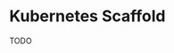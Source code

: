 # Kubernetes Scaffold

TODO

<!--
secretGenerator:
  - name: secrets
    envs:
      - .secrets
-->

<!--
secretGenerator:
  - name: ghcr-auth
    type: kubernetes.io/dockerconfigjson
    files:
      - .dockerconfigjson=ghcr.dockerconfigjson.encrypted
-->

<!--
.k8s/overlays/internal/kustomization.yml

patches:
  - path: patches/ingress_patch.yml
    target:
      group: networking.k8s.io
      version: v1
      kind: Ingress
      name: web

.k8s/overlays/internal/patches/ingress_patch.yml

---
- op: add
  path: /metadata/annotations/cert-manager.io~1cluster-issuer
  value: letsencrypt-issuer
- op: replace
  path: /spec/ingressClassName
  value: external-nginx
- op: replace
  path: /spec/rules/0/host
  value: storybook.domain.tld
- op: add
  path: /spec/tls/0/hosts/0
  value: storybook.domain.tld
- op: add
  path: /spec/tls/0/secretName
  value: storybook.tls-secret
-->
